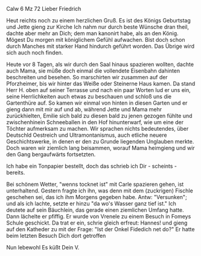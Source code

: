  Calw 6 Mz 72
Lieber Friedrich

Heut reichts noch zu einem herzlichen Gruß. Es ist des Königs Geburtstag und Jette gieng zur Kirche Ich nahm nur durch beste Wünsche dran theil, dachte aber mehr an Dich; dem man kanonirt habe, als an den König. Mögest Du morgen mit königlichem Gefühl aufwachen. Bist doch schon durch Manches mit starker Hand hindurch geführt worden. Das Übrige wird sich auch noch finden.

Heute vor 8 Tagen, als wir durch den Saal hinaus spazieren wollten, dachte auch Mama, sie müße doch einmal die vollendete Eisenbahn dahinten beschreiten und besehen. So marschirten wir zusammen auf der Pforzheimer, bis wir hinter das Weiße oder Steinerne Haus kamen. Da stand Herr H. oben auf seiner Terrasse und nach ein paar Worten lud er uns ein, seine Herrlichkeiten auch etwas zu beschauen und schloß uns die Gartenthüre auf. So kamen wir einmal von hinten in diesen Garten und er gieng dann mit mir auf und ab, während Jette und Mama mehr zurückhielten, Emilie sich bald zu diesen bald zu jenen gezogen fühlte und zwischenhinein Schneeballen in den Hof hinunterwarf, wie um eine der Töchter aufmerksam zu machen. Wir sprachen nichts bedeutendes, über Deutschld Oestreich und Ultramontanismus, auch etliche neuere Geschichtswerke, in denen er den zu Grunde liegenden Unglauben merkte. Doch waren wir ziemlich lang beisammen, worauf Mama heimgieng und wir den Gang bergaufwärts fortsetzten.

Ich habe ein Tonpapier bestellt, doch das schrieb ich Dir - scheints - bereits.

Bei schönem Wetter, "wenns tocknet ist" mit Carle spazieren gehen, ist unterhaltend. Gestern fragte ich ihn, was denn mit dem (zuckrigen) Fischle geschehen sei, das ich ihm Morgens gegeben habe. Antw: "Versunken"; und als ich lachte, setzte er hinzu "da wo's Wasser ganz tief ist." Ich deutete auf sein Bäuchlein, das gerade einen ziemlichen Umfang hatte. Dann lächelte er pfiffig. Er wurde von Vrenele zu einem Besuch in Fomeys Schule geschickt. Da trat er ein, schrie gleich erfreut: Hannes! und gieng auf den Katheder zu mit der Frage: "Ist der Onkel Fidedich net do?" Er hatte beim letzten Besuch Dich dort getroffen

 Nun lebewohl Es küßt Dein
 V.
